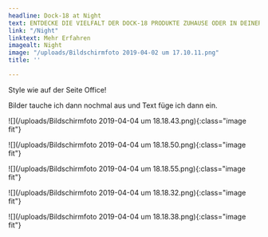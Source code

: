 ```yaml
---
headline: Dock-18 at Night
text: ENTDECKE DIE VIELFALT DER DOCK-18 PRODUKTE ZUHAUSE ODER IN DEINER BAR
link: "/Night"
linktext: Mehr Erfahren
imagealt: Night
image: "/uploads/Bildschirmfoto 2019-04-02 um 17.10.11.png"
title: ''

---
```

Style wie auf der Seite Office!

Bilder tauche ich dann nochmal aus und Text füge ich dann ein.

![](/uploads/Bildschirmfoto 2019-04-04 um 18.18.43.png){:class="image fit"}

![](/uploads/Bildschirmfoto 2019-04-04 um 18.18.50.png){:class="image fit"}

![](/uploads/Bildschirmfoto 2019-04-04 um 18.18.55.png){:class="image fit"}

![](/uploads/Bildschirmfoto 2019-04-04 um 18.18.32.png){:class="image fit"}

![](/uploads/Bildschirmfoto 2019-04-04 um 18.18.38.png){:class="image fit"}